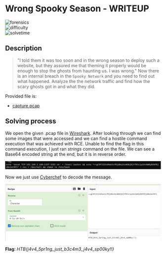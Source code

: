 # Wrong Spooky Season - WRITEUP

![forensics](https://img.shields.io/badge/category-forensics-brightgreen) <br>
![difficulty](https://img.shields.io/badge/difficulty-easy-green) <br>
![solvetime](https://img.shields.io/badge/solved-durring%20event-green)

## Description

> "I told them it was too soon and in the wrong season to deploy such a website, but they assured me that theming it properly would be enough to stop the ghosts from haunting us. I was wrong." Now there is an internal breach in the `Spooky Network` and you need to find out what happened. Analyze the the network traffic and find how the scary ghosts got in and what they did.

Provided file is:
- [capture.pcap](capture.pcap)

## Solving process

We open the given .pcap file in [Wireshark](https://www.wireshark.org/). After looking through we can find some images that were accessed and we can find a hostile command execution that was achieved with RCE. Unable to find the flag in this command execution, I just ran *strings* command on the file. We can see a Base64 encoded string at the end, but it is in reverse order.

![strings](images/running_strings.png)

Now we just use [Cyberchef](https://cyberchef.org) to decode the message.

![cyberchef](images/cyberchef.png)

**Flag:** *HTB{j4v4_5pr1ng_just_b3c4m3_j4v4_sp00ky!!}*

